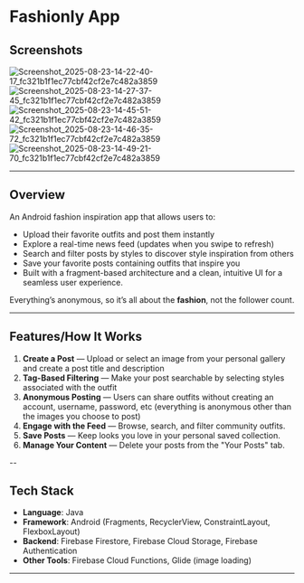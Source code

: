 # Fashionly App
## Screenshots
![Screenshot_2025-08-23-14-22-40-17_fc321b1f1ec77cbf42cf2e7c482a3859](https://github.com/user-attachments/assets/9b299acb-c9fb-41db-bc86-feeda0069f71)
![Screenshot_2025-08-23-14-27-37-45_fc321b1f1ec77cbf42cf2e7c482a3859](https://github.com/user-attachments/assets/4dd6f538-6858-464e-b6c4-529bf59d9e6e)
![Screenshot_2025-08-23-14-45-51-42_fc321b1f1ec77cbf42cf2e7c482a3859](https://github.com/user-attachments/assets/c3bba4cf-ef8a-4605-a5c0-aef2b7bd6496)
![Screenshot_2025-08-23-14-46-35-72_fc321b1f1ec77cbf42cf2e7c482a3859](https://github.com/user-attachments/assets/44493d09-5c1d-46c5-992c-55ad03a68d36)
![Screenshot_2025-08-23-14-49-21-70_fc321b1f1ec77cbf42cf2e7c482a3859](https://github.com/user-attachments/assets/3110359c-9998-4d40-b872-38abb0456067)

---

## Overview
An Android fashion inspiration app that allows users to:
- Upload their favorite outfits and post them instantly
- Explore a real-time news feed (updates when you swipe to refresh)
- Search and filter posts by styles to discover style inspiration from others
- Save your favorite posts containing outfits that inspire you
- Built with a fragment-based architecture and a clean, intuitive UI for a seamless user experience.
  
Everything’s anonymous, so it’s all about the **fashion**, not the follower count.  

---

## Features/How It Works
1. **Create a Post** — Upload or select an image from your personal gallery and create a post title and description
2. **Tag-Based Filtering** — Make your post searchable by selecting styles associated with the outfit
3. **Anonymous Posting** — Users can share outfits without creating an account, username, password, etc (everything is anonymous other than the images you choose to post)
4. **Engage with the Feed** — Browse, search, and filter community outfits.  
5. **Save Posts** — Keep looks you love in your personal saved collection.  
6. **Manage Your Content** — Delete your posts from the "Your Posts" tab.

--

## Tech Stack
- **Language**: Java
- **Framework**: Android (Fragments, RecyclerView, ConstraintLayout, FlexboxLayout)
- **Backend**: Firebase Firestore, Firebase Cloud Storage, Firebase Authentication
- **Other Tools**: Firebase Cloud Functions, Glide (image loading)  

---
